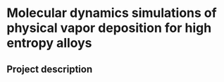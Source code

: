 # Molecular dynamics simulations of physical vapor deposition for high entropy alloys
## Project description
